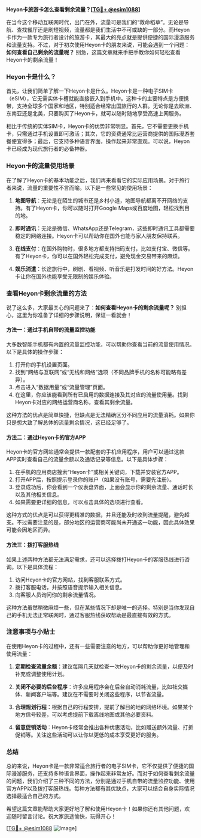**Heyon卡旅游卡怎么查看剩余流量？[[TG💪+ @esim1088](https://t.me/s/esim1088)]**

在当今这个移动互联网时代，出门在外，流量可是我们的“救命稻草”。无论是导航、查找餐厅还是刷短视频，流量都是我们生活中不可或缺的一部分。而Heyon卡作为一款专为旅行者设计的旅游卡，其最大的亮点就是提供便捷的国际漫游服务和流量支持。不过，对于初次使用Heyon卡的朋友来说，可能会遇到一个问题：**如何查看自己剩余的流量呢？** 别急，这篇文章就来手把手教你如何轻松查看Heyon卡的剩余流量！

### Heyon卡是什么？

首先，让我们简单了解一下Heyon卡是什么。Heyon卡是一种电子SIM卡（eSIM），它无需实体卡槽就能直接嵌入到手机中。这种卡的主要特点是方便携带，支持全球多个国家和地区，特别适合经常出国旅行的人群。无论你是去欧洲、东南亚还是北美，只要购买了Heyon卡，就可以随时随地享受高速上网服务。

相比于传统的实体SIM卡，Heyon卡的优势非常明显。首先，它不需要更换手机卡，只需通过手机设置即可激活；其次，它的资费通常比运营商提供的国际漫游套餐便宜得多；最后，它支持多种语言界面，操作起来非常直观。可以说，Heyon卡已经成为现代旅行者的必备神器。

### Heyon卡的流量使用场景

在了解了Heyon卡的基本功能之后，我们再来看看它的实际应用场景。对于旅行者来说，流量的重要性不言而喻。以下是一些常见的使用场景：

1. **地图导航**：无论是在陌生的城市还是乡村小道，地图导航都离不开网络的支持。有了Heyon卡，你可以随时打开Google Maps或百度地图，轻松找到目的地。
   
2. **即时通讯**：无论是微信、WhatsApp还是Telegram，这些即时通讯工具都需要稳定的网络连接。Heyon卡可以帮助你在国外也能与家人朋友保持联系。

3. **在线支付**：在国外购物时，很多地方都支持扫码支付，比如支付宝、微信等。有了Heyon卡，你可以在国外轻松完成支付，避免现金交易带来的麻烦。

4. **娱乐消遣**：长途旅行中，刷剧、看视频、听音乐是打发时间的好方法。Heyon卡让你在国外也能享受无限制的娱乐体验。

### 查看Heyon卡剩余流量的方法

说了这么多，大家最关心的问题来了：**如何查看Heyon卡的剩余流量呢？** 别担心，这里为你准备了详细的步骤说明，保证一看就会！

#### 方法一：通过手机自带的流量监控功能

大多数智能手机都有内置的流量监控功能，可以帮助你查看当前的流量使用情况。以下是具体的操作步骤：

1. 打开你的手机设置页面。
2. 找到“网络与互联网”或“无线和网络”选项（不同品牌手机的名称可能略有差异）。
3. 点击进入“数据用量”或“流量管理”页面。
4. 在这里，你应该能看到所有已启用的数据连接及其对应的流量使用量。找到Heyon卡对应的网络运营商名称，查看其剩余流量。

这种方法的优点是简单快捷，但缺点是无法精确区分不同应用的流量消耗。如果你只是想大致了解总体的流量剩余情况，这已经足够了。

#### 方法二：通过Heyon卡的官方APP

Heyon卡的官方网站通常会提供一款配套的手机应用程序，用户可以通过这款APP实时查看自己的流量余额以及通话记录等信息。以下是具体步骤：

1. 在手机的应用商店搜索“Heyon卡”或相关关键词，下载并安装官方APP。
2. 打开APP后，按照提示登录你的账户（如果没有账号，需要先注册）。
3. 登录成功后，你会看到一个仪表盘界面，上面会显示你的剩余流量、通话时长以及其他相关信息。
4. 如果需要更详细的信息，可以点击具体的选项进行查看。

这种方式的优点是可以获得更精准的数据，并且还能及时收到流量提醒，避免超支。不过需要注意的是，部分地区的运营商可能尚未开通这一功能，因此具体效果可能会因地区而异。

#### 方法三：拨打客服热线

如果上述两种方法都无法满足需求，还可以选择拨打Heyon卡的客服热线进行咨询。以下是具体流程：

1. 访问Heyon卡的官方网站，找到客服联系方式。
2. 拨打客服电话，并按照语音提示输入相关信息。
3. 向客服人员询问你的剩余流量情况。

这种方法虽然稍微麻烦一些，但在某些情况下却是唯一的选择。特别是当你发现自己的手机无法正常联网时，通过客服热线获取帮助是最直接有效的方式。

### 注意事项与小贴士

在使用Heyon卡的过程中，还有一些需要注意的地方，可以帮助你更好地管理和使用流量：

1. **定期检查流量余额**：建议每隔几天就检查一次Heyon卡的剩余流量，以便及时补充或调整使用计划。
   
2. **关闭不必要的后台程序**：许多应用程序会在后台自动消耗流量，比如社交媒体、新闻客户端等。建议在不需要时关闭这些程序，以节省流量。

3. **合理规划行程**：根据自己的行程安排，提前了解目的地的网络环境。如果某个地方信号较差，可以考虑提前下载离线地图或其他必要资料。

4. **留意促销活动**：Heyon卡经常会推出各种优惠活动，比如赠送额外流量、打折促销等。关注这些活动可以让你以更低的成本享受更好的服务。

### 总结

总的来说，Heyon卡是一款非常适合旅行者的电子SIM卡，它不仅提供了便捷的国际漫游服务，还支持多种语言界面，操作起来非常友好。而对于如何查看剩余流量的问题，我们介绍了三种不同的方法，分别是通过手机自带的流量监控功能、使用官方APP以及拨打客服热线。每种方法都有其优缺点，大家可以结合自身实际情况选择最适合自己的方式。

希望这篇文章能帮助大家更好地了解和使用Heyon卡！如果你还有其他问题，欢迎随时留言讨论。祝大家旅途愉快，玩得开心！

[[TG💪+ @esim1088](https://t.me/s/esim1088) ![Image](https://i.postimg.cc/4NQfJmqS/Snipaste-2025-05-13-00-14-12.png)]